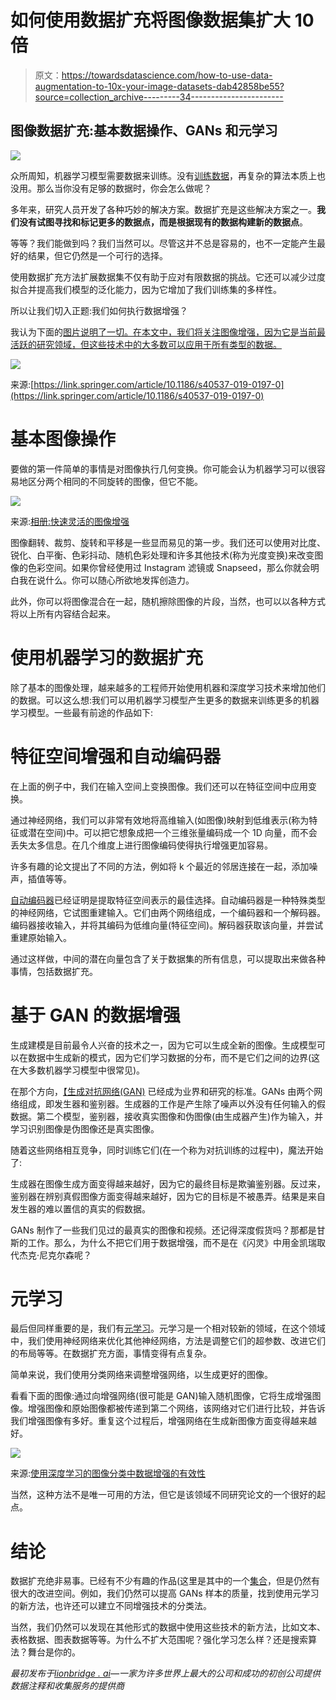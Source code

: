 # 如何使用数据扩充将图像数据集扩大 10 倍

> 原文：<https://towardsdatascience.com/how-to-use-data-augmentation-to-10x-your-image-datasets-dab42858be55?source=collection_archive---------34----------------------->

## 图像数据扩充:基本数据操作、GANs 和元学习

![](img/69f03165ef7483da256626bbdf28919c.png)

众所周知，机器学习模型需要数据来训练。没有[训练数据](https://lionbridge.ai/services/ai-training-data/)，再复杂的算法本质上也没用。那么当你没有足够的数据时，你会怎么做呢？

多年来，研究人员开发了各种巧妙的解决方案。数据扩充是这些解决方案之一。**我们没有试图寻找和标记更多的数据点，而是根据现有的数据构建新的数据点**。

等等？我们能做到吗？我们当然可以。尽管这并不总是容易的，也不一定能产生最好的结果，但它仍然是一个可行的选择。

使用数据扩充方法扩展数据集不仅有助于应对有限数据的挑战。它还可以减少过度拟合并提高我们模型的泛化能力，因为它增加了我们训练集的多样性。

所以让我们切入正题:我们如何执行数据增强？

我认为下面的[图片说明了一切。在本文中，我们将关注图像增强，因为它是当前最活跃的研究领域，但这些技术中的大多数可以应用于所有类型的数据。](https://link.springer.com/article/10.1186/s40537-019-0197-0)

![](img/7b322050bcbba4a6b637660e0395e526.png)

来源:[https://link.springer.com/article/10.1186/s40537-019-0197-0](https://link.springer.com/article/10.1186/s40537-019-0197-0)

# 基本图像操作

要做的第一件简单的事情是对图像执行几何变换。你可能会认为机器学习可以很容易地区分两个相同的不同旋转的图像，但它不能。

![](img/3ac8aac2184af02faafe4033669dcacf.png)

来源:[相册:快速灵活的图像增强](https://arxiv.org/pdf/1809.06839v1.pdf)

图像翻转、裁剪、旋转和平移是一些显而易见的第一步。我们还可以使用对比度、锐化、白平衡、色彩抖动、随机色彩处理和许多其他技术(称为光度变换)来改变图像的色彩空间。如果你曾经使用过 Instagram 滤镜或 Snapseed，那么你就会明白我在说什么。你可以随心所欲地发挥创造力。

此外，你可以将图像混合在一起，随机擦除图像的片段，当然，也可以以各种方式将以上所有内容结合起来。

# 使用机器学习的数据扩充

除了基本的图像处理，越来越多的工程师开始使用机器和深度学习技术来增加他们的数据。可以这么想:我们可以用机器学习模型产生更多的数据来训练更多的机器学习模型。一些最有前途的作品如下:

# 特征空间增强和自动编码器

在上面的例子中，我们在输入空间上变换图像。我们还可以在特征空间中应用变换。

通过神经网络，我们可以非常有效地将高维输入(如图像)映射到低维表示(称为特征或潜在空间)中。可以把它想象成把一个三维张量编码成一个 1D 向量，而不会丢失太多信息。在几个维度上进行图像编码使得执行增强更加容易。

许多有趣的论文提出了不同的方法，例如将 k 个最近的邻居连接在一起，添加噪声，插值等等。

[自动编码器](http://ufldl.stanford.edu/tutorial/unsupervised/Autoencoders/)已经证明是提取特征空间表示的最佳选择。自动编码器是一种特殊类型的神经网络，它试图重建输入。它们由两个网络组成，一个编码器和一个解码器。编码器接收输入，并将其编码为低维向量(特征空间)。解码器获取该向量，并尝试重建原始输入。

通过这样做，中间的潜在向量包含了关于数据集的所有信息，可以提取出来做各种事情，包括数据扩充。

# 基于 GAN 的数据增强

生成建模是目前最令人兴奋的技术之一，因为它可以生成全新的图像。生成模型可以在数据中生成新的模式，因为它们学习数据的分布，而不是它们之间的边界(这在大多数机器学习模型中很常见)。

在那个方向，[【生成对抗网络(GAN)](https://theaisummer.com/gan-computer-vision/) 已经成为业界和研究的标准。GANs 由两个网络组成，即发生器和鉴别器。生成器的工作是产生除了噪声以外没有任何输入的假数据。第二个模型，鉴别器，接收真实图像和伪图像(由生成器产生)作为输入，并学习识别图像是伪图像还是真实图像。

随着这些网络相互竞争，同时训练它们(在一个称为对抗训练的过程中)，魔法开始了:

生成器在图像生成方面变得越来越好，因为它的最终目标是欺骗鉴别器。反过来，鉴别器在辨别真假图像方面变得越来越好，因为它的目标是不被愚弄。结果是来自发生器的难以置信的真实的假数据。

GANs 制作了一些我们见过的最真实的图像和视频。还记得深度假货吗？那都是甘斯的工作。那么，为什么不把它们用于数据增强，而不是在《闪灵》中用金凯瑞取代杰克·尼克尔森呢？

# 元学习

最后但同样重要的是，我们有[元学习](https://lilianweng.github.io/lil-log/2018/11/30/meta-learning.html)。元学习是一个相对较新的领域，在这个领域中，我们使用神经网络来优化其他神经网络，方法是调整它们的超参数、改进它们的布局等等。在数据扩充方面，事情变得有点复杂。

简单来说，我们使用分类网络来调整增强网络，以生成更好的图像。

看看下面的图像:通过向增强网络(很可能是 GAN)输入随机图像，它将生成增强图像。增强图像和原始图像都被传递到第二个网络，该网络对它们进行比较，并告诉我们增强图像有多好。重复这个过程后，增强网络在生成新图像方面变得越来越好。

![](img/6fc0cec247021575aa8fbd1c04781b14.png)

来源:[使用深度学习的图像分类中数据增强的有效性](https://arxiv.org/pdf/1712.04621.pdf)

当然，这种方法不是唯一可用的方法，但它是该领域不同研究论文的一个很好的起点。

# 结论

数据扩充绝非易事。已经有不少有趣的作品(这里是其中的一个[集合](https://paperswithcode.com/task/data-augmentation)，但是仍然有很大的改进空间。例如，我们仍然可以提高 GANs 样本的质量，找到使用元学习的新方法，也许还可以建立不同增强技术的分类法。

当然，我们仍然可以发现在其他形式的数据中使用这些技术的新方法，比如文本、表格数据、图表数据等等。为什么不扩大范围呢？强化学习怎么样？还是搜索算法？舞台是你的。

*最初发布于*[*lionbridge . ai*](https://lionbridge.ai/articles/data-augmentation-with-machine-learning-an-overview/)*—一家为许多世界上最大的公司和成功的初创公司提供数据注释和收集服务的提供商*